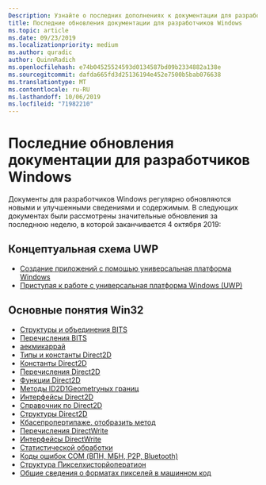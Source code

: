 ```yaml
---
Description: Узнайте о последних дополнениях к документации для разработчиков Windows.
title: Последние обновления документации для разработчиков Windows
ms.topic: article
ms.date: 09/23/2019
ms.localizationpriority: medium
ms.author: quradic
author: QuinnRadich
ms.openlocfilehash: e74b04525524593d0134587bd09b2334882a138e
ms.sourcegitcommit: dafda665fd3d25136194e452e7500b5bab076638
ms.translationtype: MT
ms.contentlocale: ru-RU
ms.lasthandoff: 10/06/2019
ms.locfileid: "71982210"
---
```

# <a name="latest-updates-to-the-windows-developer-docs"></a>Последние обновления документации для разработчиков Windows


Документы для разработчиков Windows регулярно обновляются новыми и улучшенными сведениями и содержимым. В следующих документах были рассмотрены значительные обновления за последнюю неделю, в которой заканчивается 4 октября 2019:


## <a name="uwp-conceptual"></a>Концептуальная схема UWP

<ul>
<li><a href="https://docs.microsoft.com/windows/uwp/get-started/create-uwp-apps">Создание приложений с помощью универсальная платформа Windows</a></li>
<li><a href="https://docs.microsoft.com/windows/uwp/get-started/index">Приступая к работе с универсальная платформа Windows (UWP)</a></li></ul>
</ul>



## <a name="win32-conceptual"></a>Основные понятия Win32

<ul>
<li><a href="https://docs.microsoft.com/windows/desktop/Bits/bits-c---structures-and-unions">Структуры и объединения BITS</a></li>
<li><a href="https://docs.microsoft.com/windows/desktop/Bits/bits-enumerations">Перечисления BITS</a></li>
<li><a href="https://docs.microsoft.com/windows/desktop/CoreAudio/aecmicarray">аекмикаррай</a></li>
<li><a href="https://docs.microsoft.com/windows/desktop/Direct2D/datatypes-and-constants">Типы и константы Direct2D</a></li>
<li><a href="https://docs.microsoft.com/windows/desktop/Direct2D/direct2d-constants">Константы Direct2D</a></li>
<li><a href="https://docs.microsoft.com/windows/desktop/Direct2D/enumerations">Перечисления Direct2D</a></li>
<li><a href="https://docs.microsoft.com/windows/desktop/Direct2D/functions">Функции Direct2D</a></li>
<li><a href="https://docs.microsoft.com/windows/desktop/Direct2D/id2d1geometry-getbounds">Методы ID2D1Geometryных границ</a></li>
<li><a href="https://docs.microsoft.com/windows/desktop/Direct2D/interfaces">Интерфейсы Direct2D</a></li>
<li><a href="https://docs.microsoft.com/windows/desktop/Direct2D/reference">Справочник по Direct2D</a></li>
<li><a href="https://docs.microsoft.com/windows/desktop/Direct2D/structures">Структуры Direct2D</a></li>
<li><a href="https://docs.microsoft.com/windows/desktop/DirectShow/cbasepropertypage-show">Кбасепропертипаже. отобразить метод</a></li>
<li><a href="https://docs.microsoft.com/windows/desktop/DirectWrite/enumerations">Перечисления DirectWrite</a></li>
<li><a href="https://docs.microsoft.com/windows/desktop/DirectWrite/interfaces">Интерфейсы DirectWrite</a></li>
<li><a href="https://docs.microsoft.com/windows/desktop/com/aggregation">Статистической обработки</a></li>
<li><a href="https://docs.microsoft.com/windows/desktop/com/com-error-codes-9">Коды ошибок COM (ВПН, МБН, P2P, Bluetooth)</a></li>
<li><a href="https://docs.microsoft.com/windows/desktop/direct3dtools/pixelhistoryoperation">Структура Пикселхисторйоператион</a></li>
<li><a href="https://docs.microsoft.com/windows/desktop/wic/-wic-codec-native-pixel-formats">Общие сведения о форматах пикселей в машинном код</a></li></ul>
</ul>

